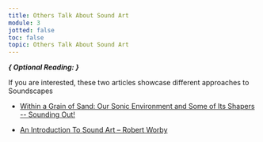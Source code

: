 ```yaml
---
title: Others Talk About Sound Art
module: 3
jotted: false
toc: false
topic: Others Talk About Sound Art
---
```



**_{ Optional Reading: }_**

If you are interested, these two articles showcase different approaches to Soundscapes


- [Within a Grain of Sand: Our Sonic Environment and Some of Its Shapers -- Sounding Out!](https://soundstudiesblog.com/2011/05/23/within-a-grain-of-sand/)

- [An Introduction To Sound Art – Robert Worby](http://www.robertworby.com/writing/an-introduction-to-sound-art/)



